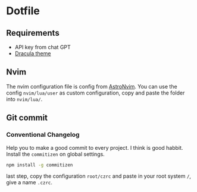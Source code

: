 # Dotfile

## Requirements

- API key from chat GPT
- [Dracula theme](https://draculatheme.com/vim)

## Nvim

The nvim configuration file is config from [AstroNvim](https://github.com/AstroNvim/AstroNvim).
You can use the config `nvim/lua/user` as custom configuration, copy and paste the folder into `nvim/lua/`.

## Git commit

### Conventional Changelog

Help you to make a good commit to every project. I think is good habbit.
Install the `commitizen` on global settings.

```bash
npm install -g commitizen
```

last step, copy the configuration `root/czrc` and paste in your root system `/`, give a name `.czrc`.
